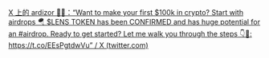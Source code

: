 [X 上的 ardizor 🧙‍♂️：“Want to make your first $100k in crypto? Start with airdrops 🪂 $LENS TOKEN has been CONFIRMED and has huge potential for an #airdrop. Ready to get started? Let me walk you through the steps 👇🧵: https://t.co/EEsPgtdwVu” / X (twitter.com)](https://twitter.com/ardizor/status/1641764221091459073)